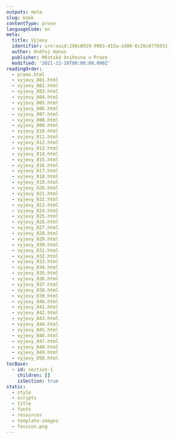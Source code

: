 ```yaml
---
outputs: meta
slug: book
contentType: prose
languageCode: en
meta:
  title: Výjevy
  identifier: urn:uuid:296c0919-9963-415a-a386-6c26c077b931
  author: Ondřej Hanus
  publisher: Městská knihovna v Praze
  modified: '2021-11-19T00:00:00.000Z'
readingOrder:
  - promo.html
  - vyjevy_001.html
  - vyjevy_002.html
  - vyjevy_003.html
  - vyjevy_004.html
  - vyjevy_005.html
  - vyjevy_006.html
  - vyjevy_007.html
  - vyjevy_008.html
  - vyjevy_009.html
  - vyjevy_010.html
  - vyjevy_011.html
  - vyjevy_012.html
  - vyjevy_013.html
  - vyjevy_014.html
  - vyjevy_015.html
  - vyjevy_016.html
  - vyjevy_017.html
  - vyjevy_018.html
  - vyjevy_019.html
  - vyjevy_020.html
  - vyjevy_021.html
  - vyjevy_022.html
  - vyjevy_023.html
  - vyjevy_024.html
  - vyjevy_025.html
  - vyjevy_026.html
  - vyjevy_027.html
  - vyjevy_028.html
  - vyjevy_029.html
  - vyjevy_030.html
  - vyjevy_031.html
  - vyjevy_032.html
  - vyjevy_033.html
  - vyjevy_034.html
  - vyjevy_035.html
  - vyjevy_036.html
  - vyjevy_037.html
  - vyjevy_038.html
  - vyjevy_039.html
  - vyjevy_040.html
  - vyjevy_041.html
  - vyjevy_042.html
  - vyjevy_043.html
  - vyjevy_044.html
  - vyjevy_045.html
  - vyjevy_046.html
  - vyjevy_047.html
  - vyjevy_048.html
  - vyjevy_049.html
  - vyjevy_050.html
tocBase:
  - id: section-1
    children: []
    isSection: true
static:
  - style
  - scripts
  - title
  - fonts
  - resources
  - template-images
  - favicon.png
---
```

